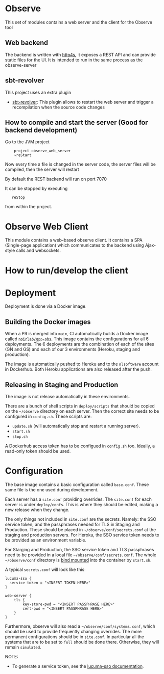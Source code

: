 # Observe

This set of modules contains a web server and the client for the Observe tool

## Web backend

The backend is written with [http4s](http://http4s.org), it exposes a REST API and can provide static files for the UI. It is intended to run in the same process as the observe-server

## sbt-revolver

This project uses an extra plugin

- [sbt-revolver](https://github.com/spray/sbt-revolver): This plugin allows to restart the web server and trigger a recompilation when the source code changes

## How to compile and start the server (Good for backend development)

Go to the JVM project

```
    project observe_web_server
    ~reStart
```

Now every time a file is changed in the server code, the server files will be compiled, then the server will restart

By default the REST backend will run on port 7070

It can be stopped by executing

```
   reStop
```

from within the project.

# Observe Web Client

This module contains a web-based observe client. It contains a SPA (Single-page application) which communicates to the backend using Ajax-style calls and websockets.

# How to run/develop the client

<!-- For the common case we want to develop the client but we also need to run the backend.

an sbt task

```
startObserveAll
```

Will do the following:

- Launch the backend on the background
- Pack the client going through scala.js and webpack
- Launch webpack-dev-server with a proxy to the backend

Now you can open the client at

http://localhost:8081

if you want to update the client and get automatic reload do in sbt:

```
    project observe_web_client
    ~fastOptJS
```

and to stop all the processes you can do

```
stopObserveAll
``` -->

# Deployment

Deployment is done via a Docker image.

## Building the Docker images

When a PR is merged into `main`, CI automatically builds a Docker image called [`noirlab/gpp-obs`](https://hub.docker.com/repository/docker/noirlab/gpp-obs/general). This image contains the configurations for all 6 deployments. The 6 deployments are the combination of each of the sites (GN and GS) and each of our 3 environments (Heroku, staging and production).

The image is automatically pushed to Heroku and to the `nlsoftware` account in Dockerhub. Both Heroku applications are also released after the push.

## Releasing in Staging and Production

The image is not release automatically in these environments.

There are a bunch of shell scripts in `deploy/scripts` that should be copied on the `~/observe` directory on each server. Then the correct site needs to be configured in `config.sh`. These scripts are:
- `update.sh` (will automatically stop and restart a running server).
- `start.sh`
- `stop.sh`

A Dockerhub access token has to be configued in `config.sh` too. Ideally, a read-only token should be used.

# Configuration

The base image contains a basic configuration called `base.conf`. These same file is the one used during development.

Each server has a `site.conf` providing overrides. The `site.conf` for each server is under `deploy/confs`. This is where they should be edited, making a new release when they change.

The only things not included in `site.conf` are the secrets. Namely: the SSO service token, and the passphrases needed for TLS in Staging and Production. These should be placed in `~/observe/conf/secrets.conf` at the staging and production servers. For Heroku, the SSO service token needs to be provided as an environment variable.

For Starging and Production, the SSO service token and TLS passphrases need to be provided in a local file `~/observe/conf/secrets.conf`. The whole `~/observe/conf` directory is [bind mounted](https://docs.docker.com/storage/bind-mounts/) into the container by `start.sh`.

A typical `secrets.conf` will look like this:

```
lucuma-sso {
  service-token = "<INSERT TOKEN HERE>"
}

web-server {
    tls {
        key-store-pwd = "<INSERT PASSPHRASE HERE>"
        cert-pwd = "<INSERT PASSPHRASE HERE>"
    }
}
```

Furthermore, observe will also read a `~/observe/conf/systems.conf`, which should be used to provide frequently changing overrides. The more permanent configurations should be in `site.conf`. In particular all the systems that are to be set to `full` should be done there. Otherwise, they will remain `simulated`.

NOTE:
- To generate a service token, see the [lucuma-sso documentation](https://github.com/gemini-hlsw/lucuma-sso?tab=readme-ov-file#obtaining-a-service-jwt).
